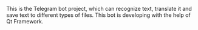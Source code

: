 This is the Telegram bot project, which can recognize text, translate it and save text to different types of files.
This bot is developing with the help of Qt Framework.